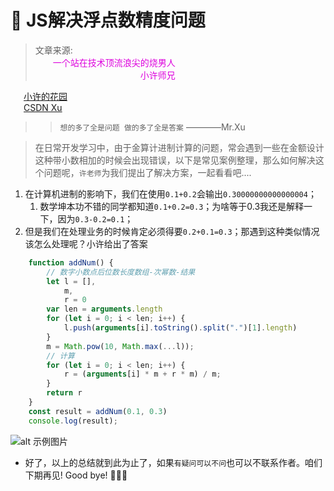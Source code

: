 # :hatching_chick: JS解决浮点数精度问题


>文章来源:<br> <font color="#dd00dd"> &ensp;&ensp;&ensp;&ensp;一个站在技术顶流浪尖的烧男人 </font><br /><font color="#dd00dd">&ensp;&ensp;&ensp;&ensp;&ensp;&ensp;&ensp;&ensp;&ensp;&ensp;&ensp;&ensp;&ensp;&ensp;&ensp;&ensp;&ensp;&ensp;&ensp;&ensp;&ensp;&ensp;&ensp;&ensp;小许师兄 </font><br />

&ensp;&ensp;&ensp;[小许的花园](https://seniorbrother.com/)<br>
&ensp;&ensp;&ensp;[CSDN Xu](https://blog.csdn.net/weixin_55176089?type=blog)


>> `想的多了全是问题 做的多了全是答案` ————Mr.Xu

>在日常开发学习中，由于金算计进制计算的问题，常会遇到一些在金额设计这种带小数相加的时候会出现错误，以下是常见案例整理，那么如何解决这个问题呢，`许老师`为我们提出了解决方案，一起看看吧....


1. 在计算机进制的影响下，我们在使用`0.1+0.2`会输出`0.30000000000000004`；
   1. 数学坤本功不错的同学都知道`0.1+0.2=0.3`；为啥等于0.3我还是解释一下，因为`0.3-0.2=0.1`；
2. 但是我们在处理业务的时候肯定必须得要`0.2+0.1=0.3`；那遇到这种类似情况该怎么处理呢？小许给出了答案
   
   
```javascript
    function addNum() {
        // 数字小数点后位数长度数组-次幂数-结果
        let l = [],
            m,
            r = 0
        var len = arguments.length
        for (let i = 0; i < len; i++) {
            l.push(arguments[i].toString().split(".")[1].length)
        }
        m = Math.pow(10, Math.max(...l));
        // 计算
        for (let i = 0; i < len; i++) {
            r = (arguments[i] * m + r * m) / m;
        }
        return r
    }
    const result = addNum(0.1, 0.3)
    console.log(result);

```


![alt 示例图片](/img/study/javascript/JS解决浮点数精度问题/demo.jpg)




* 好了，以上的总结就到此为止了，如果`有疑问可以不问`也可以不联系作者。咱们下期再见! Good bye! 🌸🌹🌺